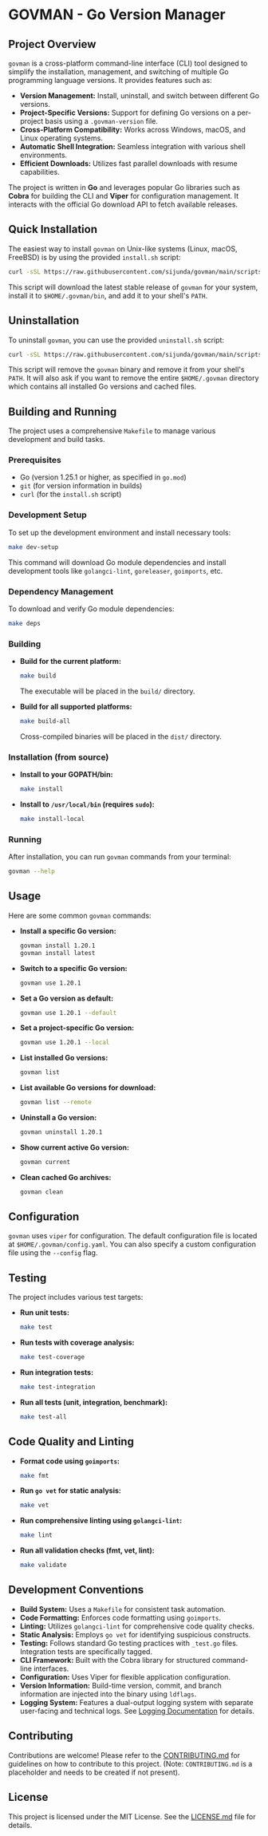 # GOVMAN - Go Version Manager

## Project Overview

`govman` is a cross-platform command-line interface (CLI) tool designed to simplify the installation, management, and switching of multiple Go programming language versions. It provides features such as:

*   **Version Management:** Install, uninstall, and switch between different Go versions.
*   **Project-Specific Versions:** Support for defining Go versions on a per-project basis using a `.govman-version` file.
*   **Cross-Platform Compatibility:** Works across Windows, macOS, and Linux operating systems.
*   **Automatic Shell Integration:** Seamless integration with various shell environments.
*   **Efficient Downloads:** Utilizes fast parallel downloads with resume capabilities.

The project is written in **Go** and leverages popular Go libraries such as **Cobra** for building the CLI and **Viper** for configuration management. It interacts with the official Go download API to fetch available releases.

## Quick Installation

The easiest way to install `govman` on Unix-like systems (Linux, macOS, FreeBSD) is by using the provided `install.sh` script:

```bash
curl -sSL https://raw.githubusercontent.com/sijunda/govman/main/scripts/install.sh | bash
```

This script will download the latest stable release of `govman` for your system, install it to `$HOME/.govman/bin`, and add it to your shell's `PATH`.

## Uninstallation

To uninstall `govman`, you can use the provided `uninstall.sh` script:

```bash
curl -sSL https://raw.githubusercontent.com/sijunda/govman/main/scripts/uninstall.sh | bash
```

This script will remove the `govman` binary and remove it from your shell's `PATH`. It will also ask if you want to remove the entire `$HOME/.govman` directory which contains all installed Go versions and cached files.

## Building and Running

The project uses a comprehensive `Makefile` to manage various development and build tasks.

### Prerequisites

*   Go (version 1.25.1 or higher, as specified in `go.mod`)
*   `git` (for version information in builds)
*   `curl` (for the `install.sh` script)

### Development Setup

To set up the development environment and install necessary tools:

```bash
make dev-setup
```

This command will download Go module dependencies and install development tools like `golangci-lint`, `goreleaser`, `goimports`, etc.

### Dependency Management

To download and verify Go module dependencies:

```bash
make deps
```

### Building

*   **Build for the current platform:**
    ```bash
    make build
    ```
    The executable will be placed in the `build/` directory.

*   **Build for all supported platforms:**
    ```bash
    make build-all
    ```
    Cross-compiled binaries will be placed in the `dist/` directory.

### Installation (from source)

*   **Install to your GOPATH/bin:**
    ```bash
    make install
    ```

*   **Install to `/usr/local/bin` (requires `sudo`):**
    ```bash
    make install-local
    ```

### Running

After installation, you can run `govman` commands from your terminal:

```bash
govman --help
```

## Usage

Here are some common `govman` commands:

*   **Install a specific Go version:**
    ```bash
    govman install 1.20.1
    govman install latest
    ```

*   **Switch to a specific Go version:**
    ```bash
    govman use 1.20.1
    ```

*   **Set a Go version as default:**
    ```bash
    govman use 1.20.1 --default
    ```

*   **Set a project-specific Go version:**
    ```bash
    govman use 1.20.1 --local
    ```

*   **List installed Go versions:**
    ```bash
    govman list
    ```

*   **List available Go versions for download:**
    ```bash
    govman list --remote
    ```

*   **Uninstall a Go version:**
    ```bash
    govman uninstall 1.20.1
    ```

*   **Show current active Go version:**
    ```bash
    govman current
    ```

*   **Clean cached Go archives:**
    ```bash
    govman clean
    ```

## Configuration

`govman` uses `viper` for configuration. The default configuration file is located at `$HOME/.govman/config.yaml`. You can also specify a custom configuration file using the `--config` flag.

## Testing

The project includes various test targets:

*   **Run unit tests:**
    ```bash
    make test
    ```

*   **Run tests with coverage analysis:**
    ```bash
    make test-coverage
    ```

*   **Run integration tests:**
    ```bash
    make test-integration
    ```

*   **Run all tests (unit, integration, benchmark):**
    ```bash
    make test-all
    ```

## Code Quality and Linting

*   **Format code using `goimports`:**
    ```bash
    make fmt
    ```

*   **Run `go vet` for static analysis:**
    ```bash
    make vet
    ```

*   **Run comprehensive linting using `golangci-lint`:**
    ```bash
    make lint
    ```

*   **Run all validation checks (fmt, vet, lint):**
    ```bash
    make validate
    ```

## Development Conventions

*   **Build System:** Uses a `Makefile` for consistent task automation.
*   **Code Formatting:** Enforces code formatting using `goimports`.
*   **Linting:** Utilizes `golangci-lint` for comprehensive code quality checks.
*   **Static Analysis:** Employs `go vet` for identifying suspicious constructs.
*   **Testing:** Follows standard Go testing practices with `_test.go` files. Integration tests are specifically tagged.
*   **CLI Framework:** Built with the Cobra library for structured command-line interfaces.
*   **Configuration:** Uses Viper for flexible application configuration.
*   **Version Information:** Build-time version, commit, and branch information are injected into the binary using `ldflags`.
*   **Logging System:** Features a dual-output logging system with separate user-facing and technical logs. See [Logging Documentation](docs/logging.md) for details.

## Contributing

Contributions are welcome! Please refer to the [CONTRIBUTING.md](CONTRIBUTING.md) for guidelines on how to contribute to this project. (Note: `CONTRIBUTING.md` is a placeholder and needs to be created if not present).

## License

This project is licensed under the MIT License. See the [LICENSE.md](LICENSE.md) file for details.